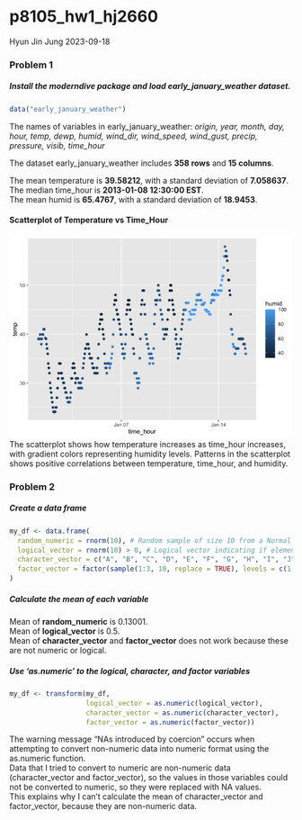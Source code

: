 p8105_hw1_hj2660
================
Hyun Jin Jung
2023-09-18

### Problem 1

##### Install the **moderndive** package and load **early_january_weather** dataset.

``` r
data("early_january_weather")
```

The names of variables in early_january_weather: *origin, year, month,
day, hour, temp, dewp, humid, wind_dir, wind_speed, wind_gust, precip,
pressure, visib, time_hour*

The dataset early_january_weather includes **358 rows** and **15
columns**.

The mean temperature is **39.58212**, with a standard deviation of
**7.058637**.<br> The median time_hour is **2013-01-08 12:30:00 EST**.
<br> The mean humid is **65.4767**, with a standard deviation of
**18.9453**. <br>

#### Scatterplot of Temperature vs Time_Hour

![](p8105_hw1_hj2660_files/figure-gfm/unnamed-chunk-7-1.png)<!-- --> The
scatterplot shows how temperature increases as time_hour increases, with
gradient colors representing humidity levels. Patterns in the
scatterplot shows positive correlations between temperature, time_hour,
and humidity.

### Problem 2

##### Create a data frame

``` r
my_df <- data.frame(
  random_numeric = rnorm(10), # Random sample of size 10 from a Normal distribution
  logical_vector = rnorm(10) > 0, # Logical vector indicating if elements are greater than 0
  character_vector = c("A", "B", "C", "D", "E", "F", "G", "H", "I", "J"), # Character vector
  factor_vector = factor(sample(1:3, 10, replace = TRUE), levels = c(1, 2, 3))  # Factor vector with 3 levels
)
```

##### Calculate the mean of each variable

Mean of **random_numeric** is 0.13001. <br> Mean of **logical_vector**
is 0.5. <br> Mean of **character_vector** and **factor_vector** does not
work because these are not numeric or logical.

##### Use ‘as.numeric’ to the logical, character, and factor variables

``` r
my_df <- transform(my_df,
                   logical_vector = as.numeric(logical_vector),
                   character_vector = as.numeric(character_vector),
                   factor_vector = as.numeric(factor_vector))
```

The warning message “NAs introduced by coercion” occurs when attempting
to convert non-numeric data into numeric format using the as.numeric
function. <br> Data that I tried to convert to numeric are non-numeric
data (character_vector and factor_vector), so the values in those
variables could not be converted to numeric, so they were replaced with
NA values. <br> This explains why I can’t calculate the mean of
character_vector and factor_vector, because they are non-numeric data.
